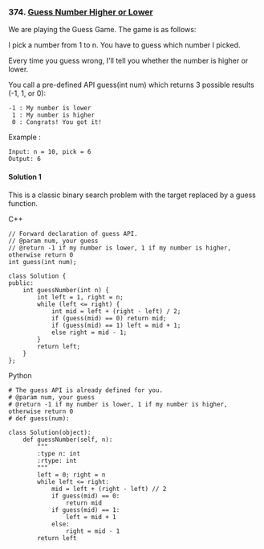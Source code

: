 ### 374\. [Guess Number Higher or Lower](https://leetcode.com/problems/guess-number-higher-or-lower/)

We are playing the Guess Game. The game is as follows:

I pick a number from 1 to n. You have to guess which number I picked.

Every time you guess wrong, I'll tell you whether the number is higher or lower.

You call a pre-defined API guess(int num) which returns 3 possible results (-1, 1, or 0):

```
-1 : My number is lower
 1 : My number is higher
 0 : Congrats! You got it!
```

Example :
```
Input: n = 10, pick = 6
Output: 6
```

#### Solution 1

This is a classic binary search problem with the target replaced by a guess function.

C++

```
// Forward declaration of guess API.
// @param num, your guess
// @return -1 if my number is lower, 1 if my number is higher, otherwise return 0
int guess(int num);

class Solution {
public:
    int guessNumber(int n) {
        int left = 1, right = n;
        while (left <= right) {
            int mid = left + (right - left) / 2;
            if (guess(mid) == 0) return mid;
            if (guess(mid) == 1) left = mid + 1;
            else right = mid - 1;
        }
        return left;
    }
};
```

Python

```
# The guess API is already defined for you.
# @param num, your guess
# @return -1 if my number is lower, 1 if my number is higher, otherwise return 0
# def guess(num):

class Solution(object):
    def guessNumber(self, n):
        """
        :type n: int
        :rtype: int
        """
        left = 0; right = n
        while left <= right:
            mid = left + (right - left) // 2
            if guess(mid) == 0:
                return mid
            if guess(mid) == 1:
                left = mid + 1
            else:
                right = mid - 1
        return left
```
